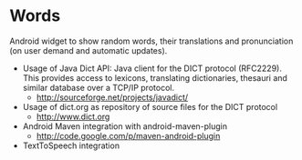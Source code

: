 Words
=====

Android widget to show random words, their translations and pronunciation (on user demand and automatic updates). 

* Usage of Java Dict API: Java client for the DICT protocol (RFC2229). This provides access to lexicons, translating dictionaries, thesauri and similar database over a TCP/IP protocol.
  * http://sourceforge.net/projects/javadict/
* Usage of dict.org as repository of source files for the DICT protocol
  * http://www.dict.org  
* Android Maven integration with android-maven-plugin
  * http://code.google.com/p/maven-android-plugin
* TextToSpeech integration